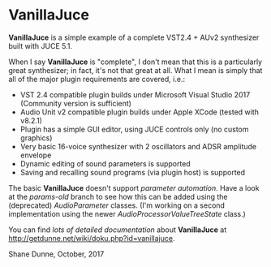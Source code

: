# VanillaJuce

**VanillaJuce** is a simple example of a complete VST2.4 + AUv2 synthesizer built with JUCE 5.1.

When I say **VanillaJuce** is "complete", I don't mean that this is a particularly great synthesizer; in fact, it's not that great at all. What I mean is simply that all of the major plugin requirements are covered, i.e.:
- VST 2.4 compatible plugin builds under Microsoft Visual Studio 2017 (Community version is sufficient)
- Audio Unit v2 compatible plugin builds under Apple XCode (tested with v8.2.1)
- Plugin has a simple GUI editor, using JUCE controls only (no custom graphics)
- Very basic 16-voice synthesizer with 2 oscillators and ADSR amplitude envelope
- Dynamic editing of sound parameters is supported
- Saving and recalling sound programs (via plugin host) is supported

The basic **VanillaJuce** doesn't support *parameter automation*. Have a look at the *params-old* branch to see how this can be added using the (deprecated) *AudioParameter* classes. (I'm working on a second implementation using the newer *AudioProcessorValueTreeState* class.)

You can find *lots of detailed documentation* about **VanillaJuce** at http://getdunne.net/wiki/doku.php?id=vanillajuce.

Shane Dunne,
October, 2017
